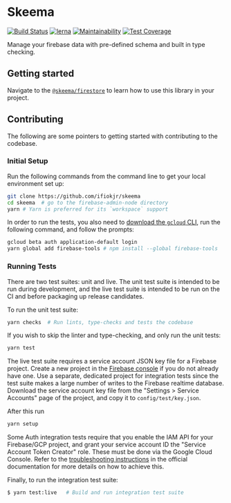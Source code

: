# Skeema

[![Build Status](https://travis-ci.com/ifiokjr/skeema.svg?branch=master)](https://travis-ci.org/ifiokjr/skeema) [![lerna](https://img.shields.io/badge/maintained%20with-lerna-cc00ff.svg)](https://lernajs.io/) [![Maintainability](https://api.codeclimate.com/v1/badges/bde2fc9e3dec543a875a/maintainability)](https://codeclimate.com/github/ifiokjr/skeema/maintainability) [![Test Coverage](https://api.codeclimate.com/v1/badges/bde2fc9e3dec543a875a/test_coverage)](https://codeclimate.com/github/ifiokjr/skeema/test_coverage)

Manage your firebase data with pre-defined schema and built in type checking.

## Getting started

Navigate to the [`@skeema/firestore`](./@skeema/firestore/README.md) to learn how to use this library in your project.

## Contributing

The following are some pointers to getting started with contributing to the codebase.

### Initial Setup

Run the following commands from the command line to get your local environment set up:

```bash
git clone https://github.com/ifiokjr/skeema
cd skeema  # go to the firebase-admin-node directory
yarn # Yarn is preferred for its `workspace` support
```

In order to run the tests, you also need to
[download the `gcloud` CLI](https://cloud.google.com/sdk/downloads), run the following command, and
follow the prompts:

```bash
gcloud beta auth application-default login
yarn global add firebase-tools # npm install --global firebase-tools
```

### Running Tests

There are two test suites: unit and live. The unit test suite is intended to be run during
development, and the live test suite is intended to be run on the CI and before packaging up release
candidates.

To run the unit test suite:

```bash
yarn checks  # Run lints, type-checks and tests the codebase
```

If you wish to skip the linter and type-checking, and only run the unit tests:

```bash
yarn test
```

The live test suite requires a service account JSON key file for a Firebase
project. Create a new project in the [Firebase console](https://console.firebase.google.com) if
you do not already have one. Use a separate, dedicated project for integration tests since the
test suite makes a large number of writes to the Firebase realtime database. Download the service
account key file from the "Settings > Service Accounts" page of the project, and copy it to
`config/test/key.json`.

After this run

```bash
yarn setup
```

Some Auth integration tests require that you enable the IAM API for your Firebase/GCP project,
and grant your service account ID the "Service Account Token Creator" role. These must be done
via the Google Cloud Console. Refer to the
[troubleshooting instructions](https://firebase.google.com/docs/auth/admin/create-custom-tokens#troubleshooting)
in the official documentation for more details on how to achieve this.

Finally, to run the integration test suite:

```bash
$ yarn test:live   # Build and run integration test suite
```
